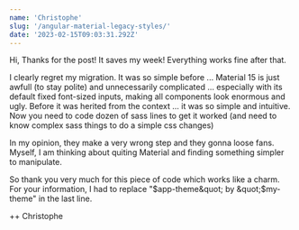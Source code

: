 ```yaml
---
name: 'Christophe'
slug: '/angular-material-legacy-styles/'
date: '2023-02-15T09:03:31.292Z'
---
```


Hi,
Thanks for the post! It saves my week! Everything works fine after that.

I clearly regret my migration. It was so simple before ...
Material 15 is just awfull (to stay polite) and unnecessarily complicated ... especially with its default fixed font-sized inputs, making all components look enormous and ugly.
Before it was herited from the context ... it was so simple and intuitive. Now you need to code dozen of sass lines to get it worked (and need to know complex sass things to do a simple css changes)

In my opinion, they make a very wrong step and they gonna loose fans.
Myself, I am thinking about quiting Material and finding something simpler to manipulate.

So thank you very much for this piece of code which works like a charm.
For your information, I had to replace &quot;$app-theme&quot; by &quot;$my-theme&quot; in the last line.

++
Christophe
